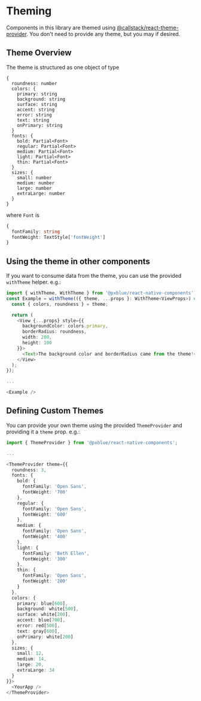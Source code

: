 # Theming

Components in this library are themed using [@callstack/react-theme-provider](https://github.com/callstack/react-theme-provider). You don't need to provide any theme, but you may if desired.

## Theme Overview

The theme is structured as one object of type
```
{
  roundness: number
  colors: {
    primary: string
    background: string
    surface: string
    accent: string
    error: string
    text: string
    onPrimary: string
  }
  fonts: {
    bold: Partial<Font>
    regular: Partial<Font>
    medium: Partial<Font>
    light: Partial<Font>
    thin: Partial<Font>
  }
  sizes: {
    small: number
    medium: number
    large: number
    extraLarge: number
  }
}
```
where `Font` is
```typescript
{
  fontFamily: string
  fontWeight: TextStyle['fontWeight']
}
```

## Using the theme in other components

If you want to consume data from the theme, you can use the provided `withTheme` helper. e.g.:

```typescript
import { withTheme, WithTheme } from '@pxblue/react-native-components';
const Example = withTheme(({ theme, ...props }: WithTheme<ViewProps>) => {
  const { colors, roundness } = theme;

  return (
    <View {...props} style={{
      backgroundColor: colors.primary,
      borderRadius: roundness,
      width: 200,
      height: 100
    }}>
      <Text>The background color and borderRadius came from the theme!</Text>
    </View>
  );
});

...

<Example />

```

## Defining Custom Themes

You can provide your own theme using the provided `ThemeProvider` and providing it a `theme` prop. e.g.:

```typescript
import { ThemeProvider } from '@pxblue/react-native-components';

...

<ThemeProvider theme={{
  roundness: 3,
  fonts: {
    bold: {
      fontFamily: 'Open Sans',
      fontWeight: '700'
    },
    regular: {
      fontFamily: 'Open Sans',
      fontWeight: '600'
    },
    medium: {
      fontFamily: 'Open Sans',
      fontWeight: '400'
    },
    light: {
      fontFamily: 'Beth Ellen',
      fontWeight: '300'
    },
    thin: {
      fontFamily: 'Open Sans',
      fontWeight: '200'
    }
  },
  colors: {
    primary: blue[600],
    background: white[500],
    surface: white[200],
    accent: blue[700],
    error: red[500],
    text: gray[600],
    onPrimary: white[200]
  },
  sizes: {
    small: 12,
    medium: 14,
    large: 20,
    extraLarge: 34
  }
}}>
  <YourApp />
</ThemeProvider>
```